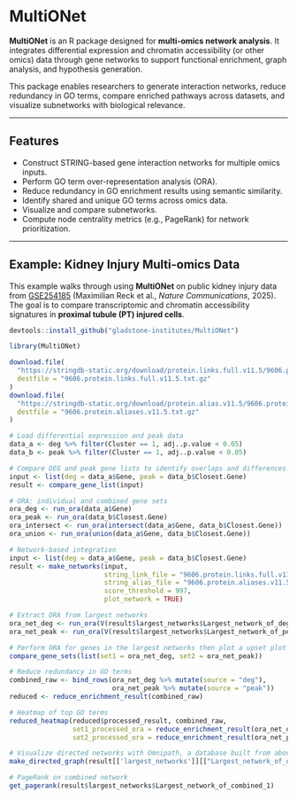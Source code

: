 # MultiONet

**MultiONet** is an R package designed for **multi-omics network analysis**. It integrates differential expression and chromatin accessibility (or other omics) data through gene networks to support functional enrichment, graph analysis, and hypothesis generation.

This package enables researchers to generate interaction networks, reduce redundancy in GO terms, compare enriched pathways across datasets, and visualize subnetworks with biological relevance.

---

##  Features

- Construct STRING-based gene interaction networks for multiple omics inputs.
- Perform GO term over-representation analysis (ORA).
- Reduce redundancy in GO enrichment results using semantic similarity.
- Identify shared and unique GO terms across omics data.
- Visualize and compare subnetworks.
- Compute node centrality metrics (e.g., PageRank) for network prioritization.

---

##  Example: Kidney Injury Multi-omics Data

This example walks through using **MultiONet** on public kidney injury data from [GSE254185](https://www.ncbi.nlm.nih.gov/geo/query/acc.cgi?acc=GSE254185) (Maximilian Reck et al., *Nature Communications*, 2025). The goal is to compare transcriptomic and chromatin accessibility signatures in **proximal tubule (PT) injured cells**.

```r
devtools::install_github("gladstone-institutes/MultiONet")

library(MultiONet)

download.file(
  "https://stringdb-static.org/download/protein.links.full.v11.5/9606.protein.links.full.v11.5.txt.gz",
  destfile = "9606.protein.links.full.v11.5.txt.gz"
)
download.file(
  "https://stringdb-static.org/download/protein.alias.v11.5/9606.protein.aliases.v11.5.txt.gz",
  destfile = "9606.protein.aliases.v11.5.txt.gz"
)

# Load differential expression and peak data
data_a <- deg %>% filter(Cluster == 1, adj..p.value < 0.05)
data_b <- peak %>% filter(Cluster == 1, adj..p.value < 0.05)

# Compare DEG and peak gene lists to identify overlaps and differences
input <- list(deg = data_a$Gene, peak = data_b$Closest.Gene)
result <- compare_gene_list(input)

# ORA: individual and combined gene sets
ora_deg <- run_ora(data_a$Gene)
ora_peak <- run_ora(data_b$Closest.Gene)
ora_intersect <- run_ora(intersect(data_a$Gene, data_b$Closest.Gene))
ora_union <- run_ora(union(data_a$Gene, data_b$Closest.Gene))

# Network-based integration
input <- list(deg = data_a$Gene, peak = data_b$Closest.Gene)
result <- make_networks(input,
                        string_link_file = "9606.protein.links.full.v11.5.txt.gz",
                        string_alias_file = "9606.protein.aliases.v11.5.txt.gz",
                        score_threshold = 997,
                        plot_network = TRUE)

# Extract ORA from largest networks
ora_net_deg <- run_ora(V(result$largest_networks$Largest_network_of_deg_1)$name)
ora_net_peak <- run_ora(V(result$largest_networks$Largest_network_of_peak_1)$name)

# Perform ORA for genes in the largest networks then plot a upset plot to examine the similarity between the two results
compare_gene_sets(list(set1 = ora_net_deg, set2 = ora_net_peak))

# Reduce redundancy in GO terms
combined_raw <- bind_rows(ora_net_deg %>% mutate(source = "deg"),
                          ora_net_peak %>% mutate(source = "peak"))
reduced <- reduce_enrichment_result(combined_raw)

# Heatmap of top GO terms
reduced_heatmap(reduced$processed_result, combined_raw,
                set1_processed_ora = reduce_enrichment_result(ora_net_deg)$processed_result,
                set2_processed_ora = reduce_enrichment_result(ora_net_peak)$processed_result)

# Visualize directed networks with Omnipath, a database built from above 100 resources:
make_directed_graph(result[['largest_networks']][["Largest_network_of_deg_1"]])

# PageRank on combined network
get_pagerank(result$largest_networks$Largest_network_of_combined_1)
